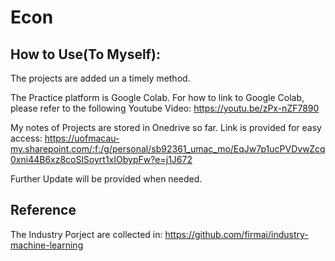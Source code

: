 # Econ

## How to Use(To Myself):

The projects are added un a timely method.

The Practice platform is Google Colab. For how to link to Google Colab, please refer to the following Youtube Video:
https://youtu.be/zPx-nZF7890

My notes of Projects are stored in Onedrive so far. Link is provided for easy access:
https://uofmacau-my.sharepoint.com/:f:/g/personal/sb92361_umac_mo/EqJw7p1ucPVDvwZcq0xni44B6xz8coSlSoyrt1xIObypFw?e=j1J672

Further Update will be provided when needed.

## Reference

The Industry Porject are collected in:
https://github.com/firmai/industry-machine-learning

